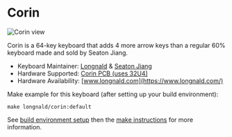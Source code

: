 # Corin

![Corin view](https://github.com/longnald/corin/raw/master/view/view-1.jpg)

Corin is a 64-key keyboard that adds 4 more arrow keys than a regular 60% keyboard made and sold by Seaton Jiang.

- Keyboard Maintainer: [Longnald](https://github.com/longnald) & [Seaton Jiang](https://github.com/seatonjiang)
- Hardware Supported: [Corin PCB (uses 32U4)](https://github.com/longnald/corin)
- Hardware Availability: [www.longnald.com](https://www.longnald.com/)

Make example for this keyboard (after setting up your build environment):

    make longnald/corin:default

See [build environment setup](https://docs.qmk.fm/#/getting_started_build_tools) then the [make instructions](https://docs.qmk.fm/#/getting_started_make_guide) for more information.
